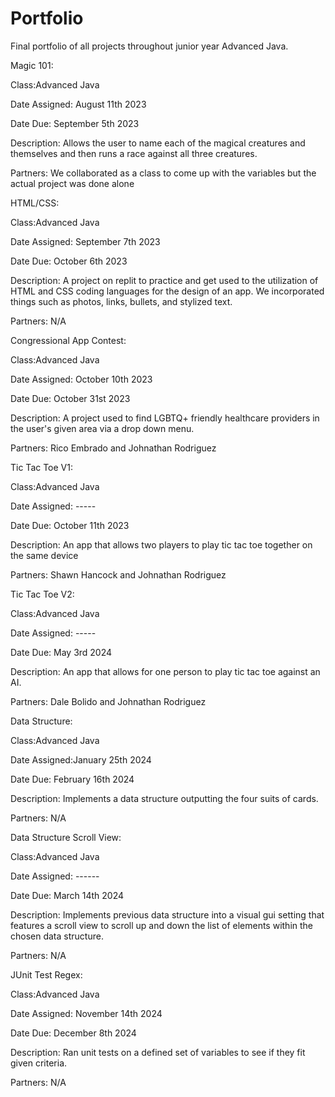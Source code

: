 # Portfolio
Final portfolio of all projects throughout junior year Advanced Java.


Magic 101:

Class:Advanced Java

Date Assigned: August 11th 2023

Date Due: September 5th 2023

Description: Allows the user to name each of the magical creatures and themselves and then runs a race against all three creatures.

Partners: We collaborated as a class to come up with the variables but the actual project was done alone



HTML/CSS:

Class:Advanced Java

Date Assigned: September 7th 2023

Date Due: October 6th 2023

Description: A project on replit to practice and get used to the utilization of HTML and CSS coding languages for the design of an app. We incorporated things such as photos, links, bullets, and stylized text.

Partners: N/A



Congressional App Contest:

Class:Advanced Java

Date Assigned: October 10th 2023

Date Due: October 31st 2023

Description: A project used to find LGBTQ+ friendly healthcare providers in the user's given area via a drop down menu.

Partners: Rico Embrado and Johnathan Rodriguez



Tic Tac Toe V1:

Class:Advanced Java

Date Assigned: -----

Date Due: October 11th 2023

Description: An app that allows two players to play tic tac toe together on the same device

Partners: Shawn Hancock and Johnathan Rodriguez



Tic Tac Toe V2:

Class:Advanced Java

Date Assigned: -----

Date Due: May 3rd 2024

Description: An app that allows for one person to play tic tac toe against an AI.

Partners: Dale Bolido and Johnathan Rodriguez



Data Structure:

Class:Advanced Java

Date Assigned:January 25th 2024

Date Due: February 16th 2024

Description: Implements a data structure outputting the four suits of cards.

Partners: N/A



Data Structure Scroll View:

Class:Advanced Java

Date Assigned: ------

Date Due: March 14th 2024

Description: Implements previous data structure into a visual gui setting that features a scroll view to scroll up and down the list of elements within the chosen data structure.

Partners: N/A



JUnit Test Regex:

Class:Advanced Java

Date Assigned: November 14th 2024

Date Due: December 8th 2024

Description: Ran unit tests on a defined set of variables to see if they fit given criteria.

Partners: N/A
